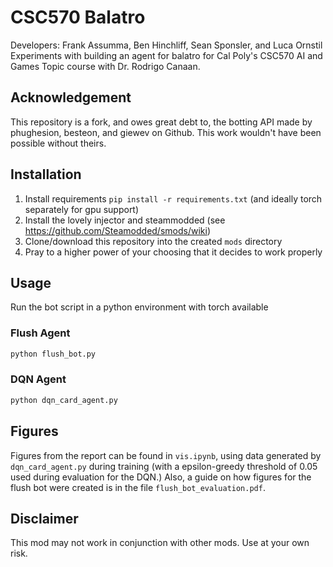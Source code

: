 # CSC570 Balatro
Developers: Frank Assumma, Ben Hinchliff, Sean Sponsler, and Luca Ornstil
Experiments with building an agent for balatro for Cal Poly's CSC570 AI and
Games Topic course with Dr. Rodrigo Canaan.

## Acknowledgement

This repository is a fork, and owes great debt to, the botting API made by
phughesion, besteon, and giewev on Github. This work wouldn't have been possible
without theirs.

## Installation

1. Install requirements `pip install -r requirements.txt` (and ideally torch separately for gpu support)
2. Install the lovely injector and steammodded (see https://github.com/Steamodded/smods/wiki)
3. Clone/download this repository into the created `mods` directory
4. Pray to a higher power of your choosing that it decides to work properly

## Usage

Run the bot script in a python environment with torch available

### Flush Agent

```bash
python flush_bot.py
```

### DQN Agent

```bash
python dqn_card_agent.py
```

## Figures

Figures from the report can be found in `vis.ipynb`, using data generated by
`dqn_card_agent.py` during training (with a epsilon-greedy
threshold of 0.05 used during evaluation for the DQN.) Also, a guide on how
figures for the flush bot were created is in the file `flush_bot_evaluation.pdf`.

## Disclaimer

This mod may not work in conjunction with other mods. Use at your own risk.
